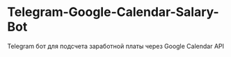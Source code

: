 # Telegram-Google-Calendar-Salary-Bot
Telegram бот для подсчета заработной платы через Google Calendar API
